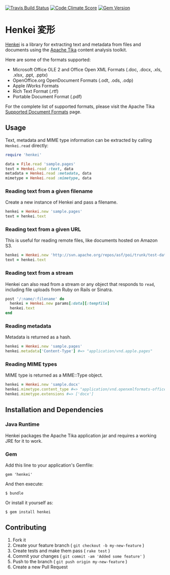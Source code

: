 [![Travis Build Status](http://img.shields.io/travis/abrom/henkei.svg?style=flat)](https://travis-ci.org/abrom/henkei)
[![Code Climate Score](http://img.shields.io/codeclimate/github/abrom/henkei.svg?style=flat)](https://codeclimate.com/github/abrom/henkei)
[![Gem Version](http://img.shields.io/gem/v/henkei.svg?style=flat)](#)

# Henkei 変形

[Henkei](http://github.com/abrom/henkei) is a library for extracting text and metadata from files and documents using the [Apache Tika](http://tika.apache.org/) content analysis toolkit.

Here are some of the formats supported:

- Microsoft Office OLE 2 and Office Open XML Formats (.doc, .docx, .xls, .xlsx,
  .ppt, .pptx)
- OpenOffice.org OpenDocument Formats (.odt, .ods, .odp)
- Apple iWorks Formats
- Rich Text Format (.rtf)
- Portable Document Format (.pdf)

For the complete list of supported formats, please visit the Apache Tika
[Supported Document Formats](http://tika.apache.org/0.9/formats.html) page.

## Usage

Text, metadata and MIME type information can be extracted by calling `Henkei.read` directly:

```ruby
require 'henkei'

data = File.read 'sample.pages'
text = Henkei.read :text, data
metadata = Henkei.read :metadata, data
mimetype = Henkei.read :mimetype, data
```

### Reading text from a given filename

Create a new instance of Henkei and pass a filename.

```ruby
henkei = Henkei.new 'sample.pages'
text = henkei.text
```

### Reading text from a given URL

This is useful for reading remote files, like documents hosted on Amazon S3.

```ruby
henkei = Henkei.new 'http://svn.apache.org/repos/asf/poi/trunk/test-data/document/sample.docx'
text = henkei.text
```

### Reading text from a stream

Henkei can also read from a stream or any object that responds to `read`, including file uploads from Ruby on Rails or Sinatra.

```ruby
post '/:name/:filename' do
  henkei = Henkei.new params[:data][:tempfile]
  henkei.text
end
```

### Reading metadata

Metadata is returned as a hash.

```ruby
henkei = Henkei.new 'sample.pages'
henkei.metadata['Content-Type'] #=> "application/vnd.apple.pages"
```

### Reading MIME types

MIME type is returned as a MIME::Type object.

```ruby
henkei = Henkei.new 'sample.docx'
henkei.mimetype.content_type #=> "application/vnd.openxmlformats-officedocument.wordprocessingml.document"
henkei.mimetype.extensions #=> ['docx']
```

## Installation and Dependencies

### Java Runtime

Henkei packages the Apache Tika application jar and requires a working JRE for it to work.

### Gem

Add this line to your application's Gemfile:

    gem 'henkei'

And then execute:

    $ bundle

Or install it yourself as:

    $ gem install henkei

## Contributing

1. Fork it
2. Create your feature branch ( `git checkout -b my-new-feature` )
3. Create tests and make them pass ( `rake test` )
4. Commit your changes ( `git commit -am 'Added some feature'` )
5. Push to the branch ( `git push origin my-new-feature` )
6. Create a new Pull Request
